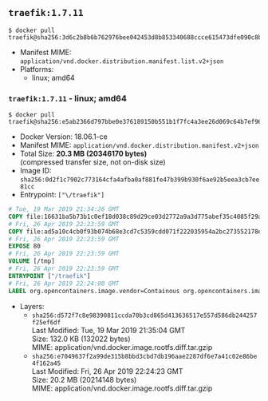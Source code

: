 ## `traefik:1.7.11`

```console
$ docker pull traefik@sha256:3d6c2b8b6b762976bee042453d8b853340688ccce615473dfe090c8b91d4ccce
```

-	Manifest MIME: `application/vnd.docker.distribution.manifest.list.v2+json`
-	Platforms:
	-	linux; amd64

### `traefik:1.7.11` - linux; amd64

```console
$ docker pull traefik@sha256:e5ab2366d797bbe0e376189150b551b1f7fc4a3ee26d069c64b7ef9669e0028c
```

-	Docker Version: 18.06.1-ce
-	Manifest MIME: `application/vnd.docker.distribution.manifest.v2+json`
-	Total Size: **20.3 MB (20346170 bytes)**  
	(compressed transfer size, not on-disk size)
-	Image ID: `sha256:0d2f1c7902c773164cfa4afba0af881fe47b399b930f6ae92b5eea3cb7ee81cc`
-	Entrypoint: `["\/traefik"]`

```dockerfile
# Tue, 19 Mar 2019 21:34:26 GMT
COPY file:16631ba5b73b1c0ef18d038c89d29ce03d2772a9a3d775abef35c4085f29a3bf in /etc/ssl/certs/ 
# Fri, 26 Apr 2019 22:23:59 GMT
COPY file:ad5a10c4cb0f93b074b68e3cd7c5359cdd071f222035954a2bc273552178e519 in / 
# Fri, 26 Apr 2019 22:23:59 GMT
EXPOSE 80
# Fri, 26 Apr 2019 22:23:59 GMT
VOLUME [/tmp]
# Fri, 26 Apr 2019 22:23:59 GMT
ENTRYPOINT ["/traefik"]
# Fri, 26 Apr 2019 22:24:00 GMT
LABEL org.opencontainers.image.vendor=Containous org.opencontainers.image.url=https://traefik.io org.opencontainers.image.title=Traefik org.opencontainers.image.description=A modern reverse-proxy org.opencontainers.image.version=v1.7.11 org.opencontainers.image.documentation=https://docs.traefik.io
```

-	Layers:
	-	`sha256:d572f7c8e98390811ccda70b3cd865d413636517e557d586db244257f25ef6df`  
		Last Modified: Tue, 19 Mar 2019 21:35:04 GMT  
		Size: 132.0 KB (132022 bytes)  
		MIME: application/vnd.docker.image.rootfs.diff.tar.gzip
	-	`sha256:e7049637f2a99de315b8bbd3cbd7db196aae2287df6e7a41c02e86be4f162a45`  
		Last Modified: Fri, 26 Apr 2019 22:24:23 GMT  
		Size: 20.2 MB (20214148 bytes)  
		MIME: application/vnd.docker.image.rootfs.diff.tar.gzip
